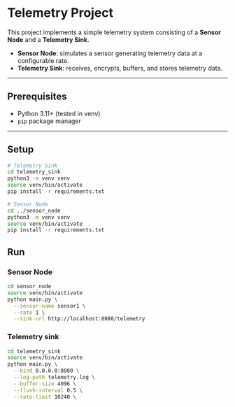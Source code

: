 # Telemetry Project

This project implements a simple telemetry system consisting of a **Sensor Node** and a **Telemetry Sink**.  

- **Sensor Node**: simulates a sensor generating telemetry data at a configurable rate.  
- **Telemetry Sink**: receives, encrypts, buffers, and stores telemetry data.  

---

## Prerequisites

- Python 3.11+ (tested in venv)
- `pip` package manager

---

## Setup

```bash
# Telemetry Sink
cd telemetry_sink
python3 -m venv venv
source venv/bin/activate
pip install -r requirements.txt

# Sensor Node
cd ../sensor_node
python3 -m venv venv
source venv/bin/activate
pip install -r requirements.txt
```

## Run

### Sensor Node
```bash
cd sensor_node
source venv/bin/activate
python main.py \
  --sensor-name sensor1 \
  --rate 1 \
  --sink-url http://localhost:8080/telemetry
```

### Telemetry sink
```bash
cd telemetry_sink
source venv/bin/activate
python main.py \
  --bind 0.0.0.0:8080 \
  --log-path telemetry.log \
  --buffer-size 4096 \
  --flush-interval 0.5 \
  --rate-limit 10240 \
```
